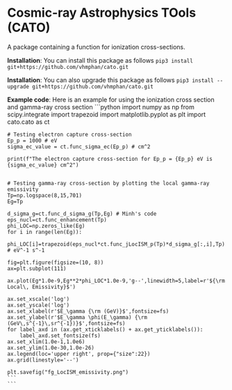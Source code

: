 # Cosmic-ray Astrophysics TOols (CATO)

A package containing a function for ionization cross-sections.

**Installation**: You can install this package as follows
    ```
    pip3 install git+https://github.com/vhmphan/cato.git
    ```

**Installation**: You can also upgrade this package as follows
    ```
    pip3 install --upgrade git+https://github.com/vhmphan/cato.git
    ```

**Example code**: Here is an example for using the ionization cross section and gamma-ray cross section
    ```python
    import numpy as np
    from scipy.integrate import trapezoid
    import matplotlib.pyplot as plt
    import cato.cato as ct


    # Testing electron capture cross-section
    Ep_p = 1000 # eV 
    sigma_ec_value = ct.func_sigma_ec(Ep_p) # cm^2

    print(f"The electron capture cross-section for Ep_p = {Ep_p} eV is {sigma_ec_value} cm^2")


    # Testing gamma-ray cross-section by plotting the local gamma-ray emissivity
    Tp=np.logspace(8,15,701)
    Eg=Tp

    d_sigma_g=ct.func_d_sigma_g(Tp,Eg) # Minh's code
    eps_nucl=ct.func_enhancement(Tp) 
    phi_LOC=np.zeros_like(Eg)
    for i in range(len(Eg)):
        phi_LOC[i]=trapezoid(eps_nucl*ct.func_jLocISM_p(Tp)*d_sigma_g[:,i],Tp) # eV^-1 s^-1

    fig=plt.figure(figsize=(10, 8))
    ax=plt.subplot(111)

    ax.plot(Eg*1.0e-9,Eg**2*phi_LOC*1.0e-9,'g--',linewidth=5,label=r'${\rm Local\, Emissivity}$')

    ax.set_xscale('log')
    ax.set_yscale('log')
    ax.set_xlabel(r'$E_\gamma {\rm (GeV)}$',fontsize=fs)
    ax.set_ylabel(r'$E_\gamma \phi(E_\gamma) {\rm (GeV\,s^{-1}\,sr^{-1})}$',fontsize=fs)
    for label_axd in (ax.get_xticklabels() + ax.get_yticklabels()):
        label_axd.set_fontsize(fs)
    ax.set_xlim(1.0e-1,1.0e6)
    ax.set_ylim(1.0e-30,1.0e-26)
    ax.legend(loc='upper right', prop={"size":22})
    ax.grid(linestyle='--')

    plt.savefig("fg_LocISM_emissivity.png")
    ```
    ```